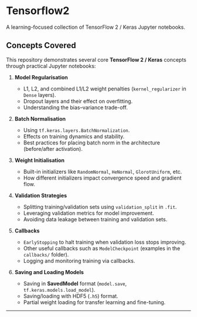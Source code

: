 # Tensorflow2

A learning-focused collection of TensorFlow 2 / Keras Jupyter notebooks.

## Concepts Covered

This repository demonstrates several core **TensorFlow 2 / Keras** concepts through practical Jupyter notebooks:

1. **Model Regularisation**  
   - L1, L2, and combined L1/L2 weight penalties (`kernel_regularizer` in `Dense` layers).  
   - Dropout layers and their effect on overfitting.  
   - Understanding the bias–variance trade-off.

2. **Batch Normalisation**  
   - Using `tf.keras.layers.BatchNormalization`.  
   - Effects on training dynamics and stability.  
   - Best practices for placing batch norm in the architecture (before/after activation).

3. **Weight Initialisation**  
   - Built-in initializers like `RandomNormal`, `HeNormal`, `GlorotUniform`, etc.  
   - How different initializers impact convergence speed and gradient flow.

4. **Validation Strategies**  
   - Splitting training/validation sets using `validation_split` in `.fit`.  
   - Leveraging validation metrics for model improvement.  
   - Avoiding data leakage between training and validation sets.

5. **Callbacks**  
   - `EarlyStopping` to halt training when validation loss stops improving.  
   - Other useful callbacks such as `ModelCheckpoint` (examples in the `callbacks/` folder).  
   - Logging and monitoring training via callbacks.

6. **Saving and Loading Models**  
   - Saving in **SavedModel** format (`model.save`, `tf.keras.models.load_model`).  
   - Saving/loading with HDF5 (`.h5`) format.  
   - Partial weight loading for transfer learning and fine-tuning.

---

